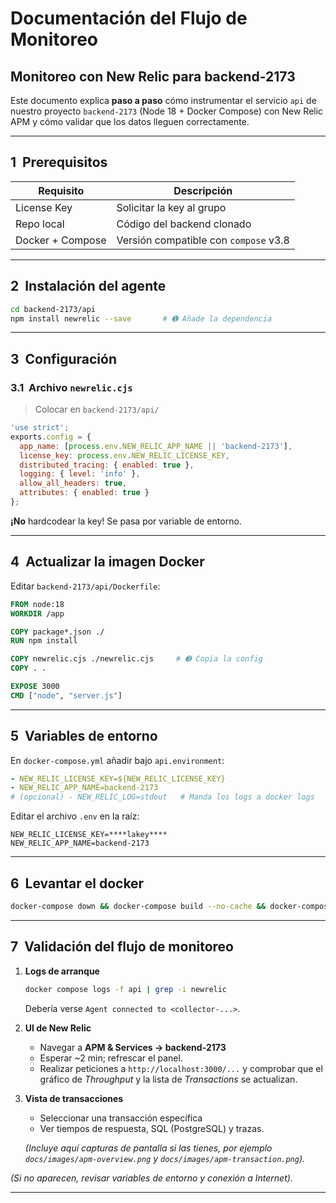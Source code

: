# Documentación del Flujo de Monitoreo

## Monitoreo con New Relic para **backend-2173**

Este documento explica **paso a paso** cómo instrumentar el servicio `api` de nuestro proyecto `backend-2173` (Node 18 + Docker Compose) con New Relic APM y cómo validar que los datos lleguen correctamente.


---

## 1  Prerequisitos

| Requisito        | Descripción                                                                                 |
|------------------|---------------------------------------------------------------------------------------------|
| License Key      | Solicitar la key al grupo                     |
| Repo local       | Código del backend clonado                                             |
| Docker + Compose | Versión compatible con `compose` v3.8                                                       |

---

## 2  Instalación del agente

```bash
cd backend-2173/api
npm install newrelic --save       # ➊ Añade la dependencia
```

---

## 3  Configuración

### 3.1  Archivo `newrelic.cjs`
> Colocar en `backend-2173/api/`

```js
'use strict';
exports.config = {
  app_name: [process.env.NEW_RELIC_APP_NAME || 'backend-2173'],
  license_key: process.env.NEW_RELIC_LICENSE_KEY,
  distributed_tracing: { enabled: true },
  logging: { level: 'info' },
  allow_all_headers: true,
  attributes: { enabled: true }
};
```

**¡No** hardcodear la key! Se pasa por variable de entorno.

---

## 4  Actualizar la imagen Docker

Editar `backend-2173/api/Dockerfile`:

```dockerfile
FROM node:18
WORKDIR /app

COPY package*.json ./
RUN npm install

COPY newrelic.cjs ./newrelic.cjs     # ➌ Copia la config
COPY . .

EXPOSE 3000
CMD ["node", "server.js"]
```

---

## 5  Variables de entorno

En `docker-compose.yml` añadir bajo `api.environment`:

```yaml
- NEW_RELIC_LICENSE_KEY=${NEW_RELIC_LICENSE_KEY}
- NEW_RELIC_APP_NAME=backend-2173
# (opcional) - NEW_RELIC_LOG=stdout   # Manda los logs a docker logs
```

Editar el archivo `.env` en la raíz:

```env
NEW_RELIC_LICENSE_KEY=****lakey****
NEW_RELIC_APP_NAME=backend-2173
```

---

## 6  Levantar el docker

```bash
docker-compose down && docker-compose build --no-cache && docker-compose up
```

---

## 7  Validación del flujo de monitoreo

1. **Logs de arranque**  

   ```bash
   docker compose logs -f api | grep -i newrelic
   ```
   Debería verse `Agent connected to <collector-...>`.

2. **UI de New Relic**  

   * Navegar a **APM & Services → backend-2173**  
   * Esperar ~2 min; refrescar el panel.  
   * Realizar peticiones a `http://localhost:3000/...` y comprobar que el gráfico de _Throughput_ y la lista de _Transactions_ se actualizan.

3. **Vista de transacciones**  

   * Seleccionar una transacción específica  
   * Ver tiempos de respuesta, SQL (PostgreSQL) y trazas.

   *(Incluye aquí capturas de pantalla si las tienes, por ejemplo `docs/images/apm-overview.png` y `docs/images/apm-transaction.png`).*

*(Si no aparecen, revisar variables de entorno y conexión a Internet).*

---
